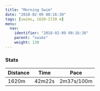 ```yaml
---
title: "Morning Swim"
date: "2018-02-09 08:16:30"
tags: [swims, 1620-1720 m]
menu:
  nav:
    identifier: "2018-02-09 08:16:30"
    parent: "swims"
    weight: 130
---
```


### Stats

| Distance | Time | Pace |
|----------|------|------|
|1620m|42m22s|2m37s/100m|
